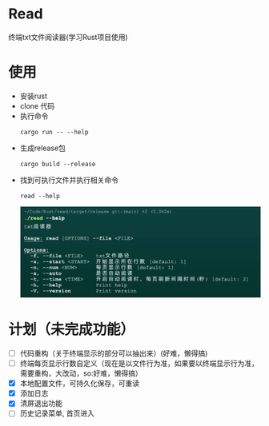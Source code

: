 # Read
终端txt文件阅读器(学习Rust项目使用)

# 使用
- 安装rust
- clone 代码
- 执行命令
  ```shell
  cargo run -- --help
  ```
- 生成release包
  ```shell
  cargo build --release
  ```
- 找到可执行文件并执行相关命令
  ```shell
  read --help
  ```
  ![img.png](img/img.png)

# 计划（未完成功能）
- [ ] 代码重构（关于终端显示的部分可以抽出来）(好难，懒得搞)
- [ ] 终端每页显示行数自定义（现在是以文件行为准，如果要以终端显示行为准，需要重构，大改动，so:好难，懒得搞）  
- [x] 本地配置文件，可持久化保存，可重读
- [x] 添加日志
- [x] 清屏退出功能
- [ ] 历史记录菜单, 首页进入
